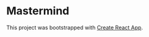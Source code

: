 # Mastermind

This project was bootstrapped with [Create React App](https://github.com/facebook/create-react-app).

